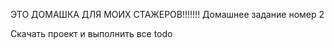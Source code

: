ЭТО ДОМАШКА ДЛЯ МОИХ СТАЖЕРОВ!!!!!!!
Домашнее задание номер 2  

Скачать проект и выполнить все todo

